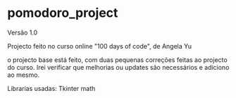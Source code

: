 # pomodoro_project

Versão 1.0

Projecto feito no curso online "100 days of code", de Angela Yu

o projecto base está feito, com duas pequenas correções feitas ao projecto do curso.
Irei verificar que melhorias ou updates são necessários e adiciono ao mesmo.

Librarias usadas:
Tkinter
math
